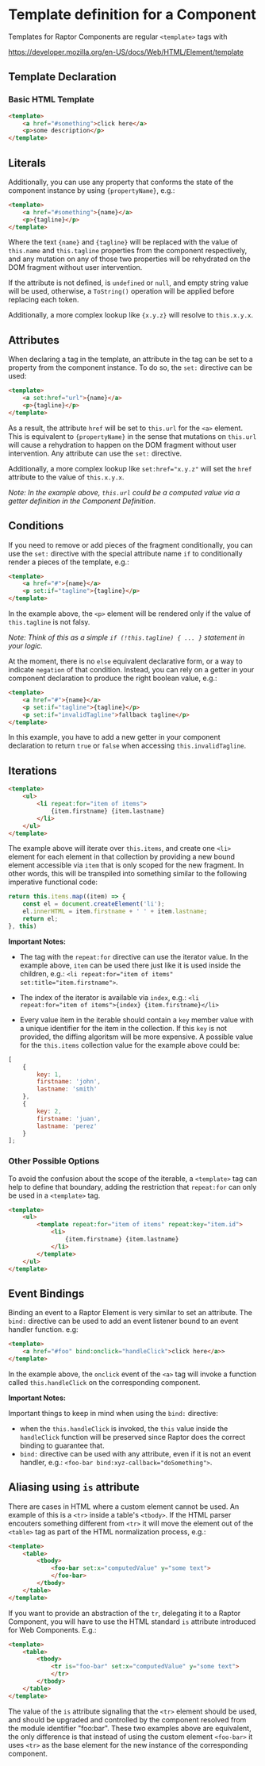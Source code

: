 # Template definition for a Component

Templates for Raptor Components are regular `<template>` tags with

https://developer.mozilla.org/en-US/docs/Web/HTML/Element/template

## Template Declaration

### Basic HTML Template

```html
<template>
    <a href="#something">click here</a>
    <p>some description</p>
</template>
```

## Literals

Additionally, you can use any property that conforms the state of the component instance by using `{propertyName}`, e.g.:

```html
<template>
    <a href="#something">{name}</a>
    <p>{tagline}</p>
</template>
```

Where the text `{name}` and `{tagline}` will be replaced with the value of `this.name` and `this.tagline` properties from the component respectively, and any mutation on any of those two properties will be rehydrated on the DOM fragment without user intervention.

If the attribute is not defined, is `undefined` or `null`, and empty string value will be used, otherwise, a `ToString()` operation will be applied before replacing each token.

Additionally, a more complex lookup like `{x.y.z}` will resolve to `this.x.y.x`.

## Attributes

When declaring a tag in the template, an attribute in the tag can be set to a property from the component instance. To do so, the `set:` directive can be used:

```html
<template>
    <a set:href="url">{name}</a>
    <p>{tagline}</p>
</template>
```

As a result, the attribute `href` will be set to `this.url` for the `<a>` element. This is equivalent to `{propertyName}` in the sense that mutations on `this.url` will cause a rehydration to happen on the DOM fragment without user intervention. Any attribute can use the `set:` directive.

Additionally, a more complex lookup like `set:href="x.y.z"` will set the `href` attribute to the value of `this.x.y.x`.

_Note: In the example above, `this.url` could be a computed value via a getter definition in the Component Definition._

## Conditions

If you need to remove or add pieces of the fragment conditionally, you can use the `set:` directive with the special attribute name `if` to conditionally render a pieces of the template, e.g.:

```html
<template>
    <a href="#">{name}</a>
    <p set:if="tagline">{tagline}</p>
</template>
```

In the example above, the `<p>` element will be rendered only if the value of `this.tagline` is not falsy.

_Note: Think of this as a simple `if (!this.tagline) { ... }` statement in your logic._

At the moment, there is no `else` equivalent declarative form, or a way to indicate `negation` of that condition. Instead, you can rely on a getter in your component declaration to produce the right boolean value, e.g.:

```html
<template>
    <a href="#">{name}</a>
    <p set:if="tagline">{tagline}</p>
    <p set:if="invalidTagline">fallback tagline</p>
</template>
```

In this example, you have to add a new getter in your component declaration to return `true` or `false` when accessing `this.invalidTagline`.

## Iterations

```html
<template>
    <ul>
        <li repeat:for="item of items">
            {item.firstname} {item.lastname}
        </li>
    </ul>
</template>
```

The example above will iterate over `this.items`, and create one `<li>` element for each element in that collection by providing a new bound element accessible via `item` that is only scoped for the new fragment. In other words, this will be transpiled into something similar to the following imperative functional code:

```js
return this.items.map((item) => {
    const el = document.createElement('li');
    el.innerHTML = item.firstname + ' ' + item.lastname;
    return el;
}, this)
```

__Important Notes:__

* The tag with the `repeat:for` directive can use the iterator value. In the example above, `item` can be used there just like it is used inside the children, e.g.: `<li repeat:for="item of items" set:title="item.firstname">`.

* The index of the iterator is available via `index`, e.g.: `<li repeat:for="item of items">{index} {item.firstname}</li>`

* Every value item in the iterable should contain a `key` member value with a unique identifier for the item in the collection. If this `key` is not provided, the diffing algoritsm will be more expensive. A possible value for the `this.items` collection value for the example above could be:

```js
[
    {
        key: 1,
        firstname: 'john',
        lastname: 'smith'
    },
    {
        key: 2,
        firstname: 'juan',
        lastname: 'perez'
    }
];
```

### Other Possible Options

To avoid the confusion about the scope of the iterable, a `<template>` tag can help to define that boundary, adding the restriction that `repeat:for` can only be used in a `<template>` tag.

```html
<template>
    <ul>
        <template repeat:for="item of items" repeat:key="item.id">
            <li>
                {item.firstname} {item.lastname}
            </li>
        </template>
    </ul>
</template>
```

## Event Bindings

Binding an event to a Raptor Element is very similar to set an attribute. The `bind:` directive can be used to add an event listener bound to an event handler function. e.g:

```html
<template>
    <a href="#foo" bind:onclick="handleClick">click here</a>>
</template>
```

In the example above, the `onclick` event of the `<a>` tag will invoke a function called `this.handleClick` on the corresponding component.

__Important Notes:__

Important things to keep in mind when using the `bind:` directive:

 * when the `this.handleClick` is invoked, the `this` value inside the `handleClick` function will be preserved since Raptor does the correct binding to guarantee that.
 * `bind:` directive can be used with any attribute, even if it is not an event handler, e.g.: `<foo-bar bind:xyz-callback="doSomething">`.

## Aliasing using `is` attribute

There are cases in HTML where a custom element cannot be used. An example of this is a `<tr>` inside a table's `<tbody>`. If the HTML parser encouters something different from `<tr>` it will move the element out of the `<table>` tag as part of the HTML normalization process, e.g.:

```html
<template>
    <table>
        <tbody>
            <foo-bar set:x="computedValue" y="some text">
            </foo-bar>
        </tbody>
    </table>
</template>
```

If you want to provide an abstraction of the `tr`, delegating it to a Raptor Component, you will have to use the HTML standard `is` attribute introduced for Web Components. E.g.:

```html
<template>
    <table>
        <tbody>
            <tr is="foo-bar" set:x="computedValue" y="some text">
            </tr>
        </tbody>
    </table>
</template>
```

The value of the `is` attribute signaling that the `<tr>` element should be used, and should be upgraded and controlled by the component resolved from the module identifier "foo:bar". These two examples above are equivalent, the only difference is that instead of using the custom element `<foo-bar>` it uses `<tr>` as the base element for the new instance of the corresponding component.

